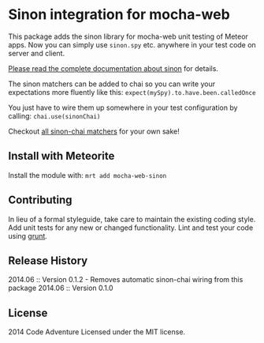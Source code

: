 # Sinon integration for mocha-web

This package adds the sinon library for mocha-web unit testing of Meteor apps.
Now you can simply use `sinon.spy` etc. anywhere in your test code on server and client.

[Please read the complete documentation about sinon](http://sinonjs.org/docs/) for details.

The sinon matchers can be added to chai so you can write your expectations more
fluently like this: `expect(mySpy).to.have.been.calledOnce`

You just have to wire them up somewhere in your test configuration by calling: `chai.use(sinonChai)`

Checkout [all sinon-chai matchers](https://www.npmjs.org/package/sinon-chai) for your own sake!

## Install with Meteorite
Install the module with: `mrt add mocha-web-sinon`

## Contributing
In lieu of a formal styleguide, take care to maintain the existing coding style.
Add unit tests for any new or changed functionality. Lint and test your code
using [grunt](https://github.com/gruntjs/grunt).

## Release History
2014.06 :: Version 0.1.2 - Removes automatic sinon-chai wiring from this package
2014.06 :: Version 0.1.0

## License
2014 Code Adventure
Licensed under the MIT license.
